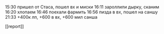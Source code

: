 15:30 пришел от Стаса, пошел вх и миски
16:11 зароллили дырку, сканим
16:20 хлопаем
16:46 поехали фармить
16:56 пизда в вх, пошел на саншу
21:33 +400к лп, +600 в вх, +600 мил санша

[[report]]